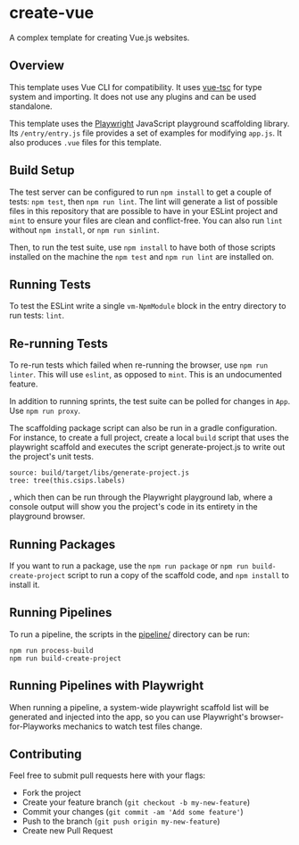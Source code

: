 # create-vue
A complex template for creating Vue.js websites.

## Overview
This template uses Vue CLI for compatibility. It uses [vue-tsc](https://github.com/es6-shim/angular6) for type system and importing. It does not use any plugins and can be used standalone.

This template uses the [Playwright](https://github.com/playwright/playwright) JavaScript playground scaffolding library. Its `/entry/entry.js` file provides a set of examples for modifying `app.js`. It also produces `.vue` files for this template.

## Build Setup

The test server can be configured to run `npm install` to get a couple of tests: `npm test`, then `npm run lint`. The lint will generate a list of possible files in this repository that are possible to have in your ESLint project and `mint`
to ensure your files are clean and conflict-free. You can also run `lint` without `npm install`, or `npm run sinlint`.

Then, to run the test suite, use `npm install` to have both of those scripts installed on the machine the `npm test` and `npm run lint` are installed on.

## Running Tests
To test the ESLint write a single `vm-NpmModule` block in the entry directory to run tests: `lint`.

## Re-running Tests
To re-run tests which failed when re-running the browser, use `npm run linter`. This will use `eslint`, as opposed to `mint`. This is an undocumented feature.

In addition to running sprints, the test suite can be polled for changes in `App`. Use `npm run proxy`.

The scaffolding package script can also be run in a gradle
configuration. For instance, to create a full project, create a local `build` script that uses the playwright scaffold and executes the script generate-project.js
to write out the project's unit tests.
```
source: build/target/libs/generate-project.js
tree: tree(this.csips.labels)
```
, which then can be run through the Playwright playground lab, where a console output will show
you the project's code in its entirety in the playground browser.

## Running Packages
If you want to run a package, use the `npm run package` or `npm run build-create-project` script to run
a copy of the scaffold code, and `npm install` to install it.

## Running Pipelines
To run a pipeline, the scripts in the [pipeline/](pipeline/) directory can be run:
```
npm run process-build
npm run build-create-project
```

## Running Pipelines with Playwright
When running a pipeline, a system-wide playwright scaffold list will be generated and injected into the app,
  so you can use Playwright's browser-for-Playworks mechanics to watch test files change.

## Contributing
Feel free to submit pull requests here with your flags:

 * Fork the project
 * Create your feature branch (`git checkout -b my-new-feature`)
 * Commit your changes (`git commit -am 'Add some feature'`)
 * Push to the branch (`git push origin my-new-feature`)
 * Create new Pull Request
